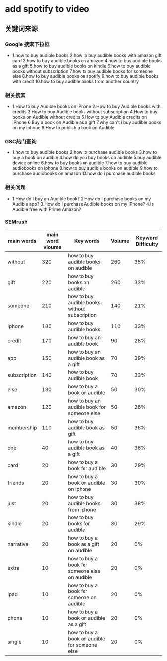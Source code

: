 # add spotify to video

## 关键词来源

### Google 搜索下拉框

- 1.how to buy audible books
2.how to buy audible books with amazon gift card
3.how to buy audible books on amazon
4.how to buy audible books as a gift
5.how to buy audible books on kindle
6.how to buy audible books without subscription
7.how to buy audible books for someone else
8.how to buy audible books on spotify
9.how to buy audible books with credit
10.how to buy audible books from another country

### 相关搜索

- 1.How to buy Audible books on iPhone
2.How to buy Audible books with credits
3.How to buy Audible books without subscription
4.How to buy books on Audible without credits
5.How to buy Audible credits on iPhone
6.Buy a book on Audible as a gift
7.why can't i buy audible books on my iphone
8.How to publish a book on Audible

### GSC热门查询

- 1.how to buy audible books
2.how to purchase audible books
3.how to buy a book on audible
4.how do you buy books on audible
5.buy audible device online
6.how to buy books on audible
7.how to buy audible audiobooks on iphone
8.how to buy audible books on audible
9.how to purchase audiobooks on amazon
10.how do i purchase audible books

### 相关问题

- 1.How do I buy an Audible book?
2.How do I purchase books on my Audible app?
3.How do I purchase Audible books on my iPhone?
4.Is Audible free with Prime Amazon?

### SEMrush

| main words | main word vloume | Key words | Volume | Keyword Difficulty |
| --- | --- | --- | --- | --- |
| without | 320 | how to buy audible books on audible | 260 | 35% |
| gift | 220 | how to buy books on audible | 260 | 33% |
| someone | 210 | how to buy audible books without subscription | 140 | 21% |
| iphone | 180 | how to buy audible books | 110 | 33% |
| credit | 170 | how to buy an audible book | 90 | 28% |
| app | 150 | how to buy an audible book as a gift | 70 | 39% |
| subscription | 140 | how to buy audible book | 70 | 33% |
| else | 130 | how to buy a book on audible | 50 | 30% |
| amazon | 120 | how to buy an audible book for someone else | 50 | 26% |
| membership | 110 | how to buy audible book as gift | 50 | 36% |
| one | 40 | how to buy audible book as a gift | 40 | 36% |
| card | 20 | how to buy a book for audible | 30 | 29% |
| friends | 20 | how to buy a book on audible on iphone | 30 | 30% |
| just | 20 | how to buy audible books from iphone | 30 | 38% |
| kindle | 20 | how to buy books for audible | 30 | 29% |
| narrative | 20 | how to buy a book as a gift on audible | 20 | 0% |
| extra | 10 | how to buy a book for someone else on audible | 20 | 0% |
| ipad | 10 | how to buy a book for someone on audible | 20 | 0% |
| phone | 10 | how to buy a book on audible as a gift | 20 | 0% |
| single | 10 | how to buy a book on audible for someone else | 20 | 0% |
